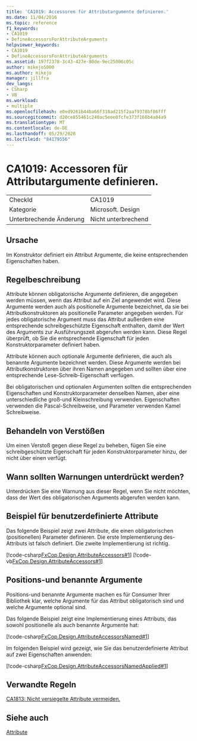 ```yaml
---
title: 'CA1019: Accessoren für Attributargumente definieren.'
ms.date: 11/04/2016
ms.topic: reference
f1_keywords:
- CA1019
- DefineAccessorsForAttributeArguments
helpviewer_keywords:
- CA1019
- DefineAccessorsForAttributeArguments
ms.assetid: 197f2378-3c43-427e-80de-9ec25006c05c
author: mikejo5000
ms.author: mikejo
manager: jillfra
dev_langs:
- CSharp
- VB
ms.workload:
- multiple
ms.openlocfilehash: e0ed9261b44ba66f318ad215f2aaf9378bf86fff
ms.sourcegitcommit: d20ce855461c240ac5eee0fcfe373f166b4a04a9
ms.translationtype: MT
ms.contentlocale: de-DE
ms.lasthandoff: 05/29/2020
ms.locfileid: "84179556"
---
```

# <a name="ca1019-define-accessors-for-attribute-arguments"></a>CA1019: Accessoren für Attributargumente definieren.

|||
|-|-|
|CheckId|CA1019|
|Kategorie|Microsoft. Design|
|Unterbrechende Änderung|Nicht unterbrechend|

## <a name="cause"></a>Ursache
Im Konstruktor definiert ein Attribut Argumente, die keine entsprechenden Eigenschaften haben.

## <a name="rule-description"></a>Regelbeschreibung
Attribute können obligatorische Argumente definieren, die angegeben werden müssen, wenn das Attribut auf ein Ziel angewendet wird. Diese Argumente werden auch als positionelle Argumente bezeichnet, da sie bei Attributkonstruktoren als positionelle Parameter angegeben werden. Für jedes obligatorische Argument muss das Attribut außerdem eine entsprechende schreibgeschützte Eigenschaft enthalten, damit der Wert des Arguments zur Ausführungszeit abgerufen werden kann. Diese Regel überprüft, ob Sie die entsprechende Eigenschaft für jeden Konstruktorparameter definiert haben.

Attribute können auch optionale Argumente definieren, die auch als benannte Argumente bezeichnet werden. Diese Argumente werden bei Attributkonstruktoren über ihren Namen angegeben und sollten über eine entsprechende Lese-Schreib-Eigenschaft verfügen.

Bei obligatorischen und optionalen Argumenten sollten die entsprechenden Eigenschaften und Konstruktorparameter denselben Namen, aber eine unterschiedliche groß-und Kleinschreibung verwenden. Eigenschaften verwenden die Pascal-Schreibweise, und Parameter verwenden Kamel Schreibweise.

## <a name="how-to-fix-violations"></a>Behandeln von Verstößen
Um einen Verstoß gegen diese Regel zu beheben, fügen Sie eine schreibgeschützte Eigenschaft für jeden Konstruktorparameter hinzu, der nicht über einen verfügt.

## <a name="when-to-suppress-warnings"></a>Wann sollten Warnungen unterdrückt werden?
Unterdrücken Sie eine Warnung aus dieser Regel, wenn Sie nicht möchten, dass der Wert des obligatorischen Arguments abgerufen werden kann.

## <a name="custom-attributes-example"></a>Beispiel für benutzerdefinierte Attribute

Das folgende Beispiel zeigt zwei Attribute, die einen obligatorischen (positionellen) Parameter definieren. Die erste Implementierung des-Attributs ist falsch definiert. Die zweite Implementierung ist richtig.

[!code-csharp[FxCop.Design.AttributeAccessors#1](../code-quality/codesnippet/CSharp/ca1019-define-accessors-for-attribute-arguments_1.cs)]
[!code-vb[FxCop.Design.AttributeAccessors#1](../code-quality/codesnippet/VisualBasic/ca1019-define-accessors-for-attribute-arguments_1.vb)]

## <a name="positional-and-named-arguments"></a>Positions-und benannte Argumente

Positions-und benannte Argumente machen es für Consumer Ihrer Bibliothek klar, welche Argumente für das Attribut obligatorisch sind und welche Argumente optional sind.

Das folgende Beispiel zeigt eine Implementierung eines Attributs, das sowohl positionelle als auch benannte Argumente hat:

[!code-csharp[FxCop.Design.AttributeAccessorsNamed#1](../code-quality/codesnippet/CSharp/ca1019-define-accessors-for-attribute-arguments_2.cs)]

Im folgenden Beispiel wird gezeigt, wie Sie das benutzerdefinierte Attribut auf zwei Eigenschaften anwenden:

[!code-csharp[FxCop.Design.AttributeAccessorsNamedApplied#1](../code-quality/codesnippet/CSharp/ca1019-define-accessors-for-attribute-arguments_3.cs)]

## <a name="related-rules"></a>Verwandte Regeln
[CA1813: Nicht versiegelte Attribute vermeiden.](../code-quality/ca1813.md)

## <a name="see-also"></a>Siehe auch
[Attribute](/dotnet/standard/design-guidelines/attributes)
